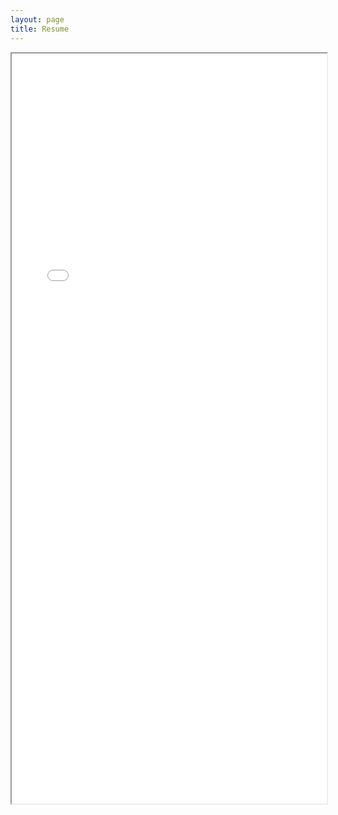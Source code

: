 ```yaml
---
layout: page
title: Resume
---
```

<iframe src="../assets/misc/BurgesonResume2020Jun.pdf" width="100%" height="1200px"></iframe>